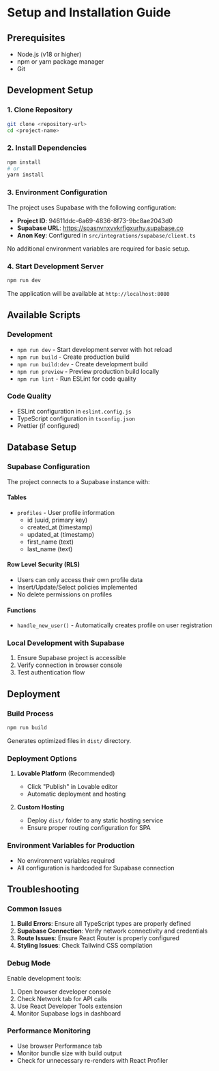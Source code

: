 # Setup and Installation Guide

## Prerequisites
- Node.js (v18 or higher)
- npm or yarn package manager
- Git

## Development Setup

### 1. Clone Repository
```bash
git clone <repository-url>
cd <project-name>
```

### 2. Install Dependencies
```bash
npm install
# or
yarn install
```

### 3. Environment Configuration
The project uses Supabase with the following configuration:
- **Project ID**: 94611ddc-6a69-4836-8f73-9bc8ae2043d0
- **Supabase URL**: https://spasnvnxvvkrfigxurhy.supabase.co
- **Anon Key**: Configured in `src/integrations/supabase/client.ts`

No additional environment variables are required for basic setup.

### 4. Start Development Server
```bash
npm run dev
```
The application will be available at `http://localhost:8080`

## Available Scripts

### Development
- `npm run dev` - Start development server with hot reload
- `npm run build` - Create production build
- `npm run build:dev` - Create development build
- `npm run preview` - Preview production build locally
- `npm run lint` - Run ESLint for code quality

### Code Quality
- ESLint configuration in `eslint.config.js`
- TypeScript configuration in `tsconfig.json`
- Prettier (if configured)

## Database Setup

### Supabase Configuration
The project connects to a Supabase instance with:

#### Tables
- `profiles` - User profile information
  - id (uuid, primary key)
  - created_at (timestamp)
  - updated_at (timestamp)
  - first_name (text)
  - last_name (text)

#### Row Level Security (RLS)
- Users can only access their own profile data
- Insert/Update/Select policies implemented
- No delete permissions on profiles

#### Functions
- `handle_new_user()` - Automatically creates profile on user registration

### Local Development with Supabase
1. Ensure Supabase project is accessible
2. Verify connection in browser console
3. Test authentication flow

## Deployment

### Build Process
```bash
npm run build
```
Generates optimized files in `dist/` directory.

### Deployment Options
1. **Lovable Platform** (Recommended)
   - Click "Publish" in Lovable editor
   - Automatic deployment and hosting

2. **Custom Hosting**
   - Deploy `dist/` folder to any static hosting service
   - Ensure proper routing configuration for SPA

### Environment Variables for Production
- No environment variables required
- All configuration is hardcoded for Supabase connection

## Troubleshooting

### Common Issues
1. **Build Errors**: Ensure all TypeScript types are properly defined
2. **Supabase Connection**: Verify network connectivity and credentials
3. **Route Issues**: Ensure React Router is properly configured
4. **Styling Issues**: Check Tailwind CSS compilation

### Debug Mode
Enable development tools:
1. Open browser developer console
2. Check Network tab for API calls
3. Use React Developer Tools extension
4. Monitor Supabase logs in dashboard

### Performance Monitoring
- Use browser Performance tab
- Monitor bundle size with build output
- Check for unnecessary re-renders with React Profiler